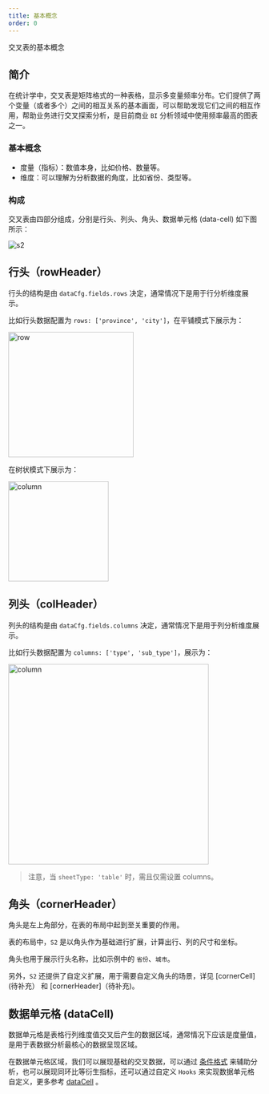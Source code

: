 ```yaml
---
title: 基本概念
order: 0
---
```

交叉表的基本概念

## 简介

在统计学中，交叉表是矩阵格式的一种表格，显示多变量频率分布。它们提供了两个变量（或者多个）之间的相互关系的基本画面，可以帮助发现它们之间的相互作用，帮助业务进行交叉探索分析，是目前商业 `BI` 分析领域中使用频率最高的图表之一。

### 基本概念

- 度量（指标）：数值本身，比如价格、数量等。
- 维度：可以理解为分析数据的角度，比如省份、类型等。

### 构成

交叉表由四部分组成，分别是行头、列头、角头、数据单元格 (data-cell) 如下图所示：

![s2](https://gw.alipayobjects.com/mdn/rms_56cbb2/afts/img/A*nzcERYjsPZoAAAAAAAAAAAAAARQnAQ)

## 行头（rowHeader）

行头的结构是由 `dataCfg.fields.rows` 决定，通常情况下是用于行分析维度展示。

比如行头数据配置为 `rows: ['province', 'city']`，在平铺模式下展示为：

<img src="https://gw.alipayobjects.com/mdn/rms_56cbb2/afts/img/A*Ezh7RY41R90AAAAAAAAAAAAAARQnAQ" width = "250"  alt="row" />

在树状模式下展示为：

<img src="https://gw.alipayobjects.com/mdn/rms_56cbb2/afts/img/A*Nj2lQaDPmN0AAAAAAAAAAAAAARQnAQ" height = "200"  alt="column" />

## 列头（colHeader）

列头的结构是由 `dataCfg.fields.columns` 决定，通常情况下是用于列分析维度展示。

比如行头数据配置为 `columns: ['type', 'sub_type']`，展示为：

<img src="https://gw.alipayobjects.com/mdn/rms_56cbb2/afts/img/A*GNirRr5HANUAAAAAAAAAAAAAARQnAQ" width = "400"  alt="column" />

> 注意，当 `sheetType: 'table'` 时，需且仅需设置 columns。

## 角头（cornerHeader）

角头是左上角部分，在表的布局中起到至关重要的作用。

表的布局中，`S2` 是以角头作为基础进行扩展，计算出行、列的尺寸和坐标。

角头也用于展示行头名称，比如示例中的 `省份`、`城市`。

另外，`S2` 还提供了自定义扩展，用于需要自定义角头的场景，详见 [cornerCell](待补充） 和 [cornerHeader]（待补充)。

## 数据单元格 (dataCell)

数据单元格是表格行列维度值交叉后产生的数据区域，通常情况下应该是度量值，是用于表数据分析最核心的数据呈现区域。

在数据单元格区域，我们可以展现基础的交叉数据，可以通过 [条件格式](待补充) 来辅助分析，也可以展现同环比等衍生指标，还可以通过自定义 `Hooks` 来实现数据单元格自定义，更多参考 [dataCell](待补充) 。
